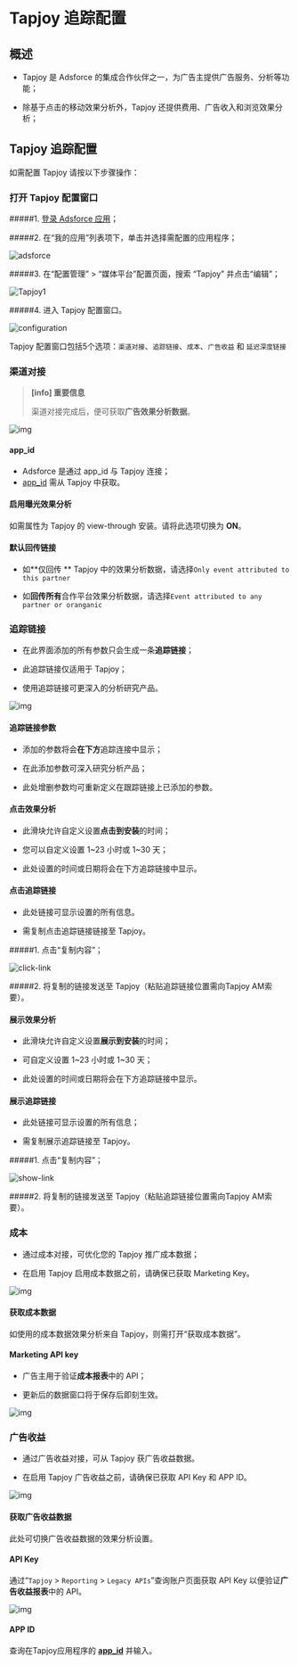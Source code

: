 # **Tapjoy 追踪配置**

## 概述

* Tapjoy 是 Adsforce 的集成合作伙伴之一，为广告主提供广告服务、分析等功能；

* 除基于点击的移动效果分析外，Tapjoy 还提供费用、广告收入和浏览效果分析；

## Tapjoy 追踪配置

如需配置 Tapjoy 请按以下步骤操作：

### 打开 Tapjoy 配置窗口

#####1. [登录 Adsforce 应用](<https://demo-portal.adsforce.io/login>)；

#####2. 在“我的应用”列表项下，单击并选择需配置的应用程序；

![adsforce](adsforce.png)

#####3. 在“配置管理” > “媒体平台”配置页面，搜索 “Tapjoy” 并点击“编辑”；

![Tapjoy1](Tapjoy1.png)

#####4.  进入 Tapjoy 配置窗口。

![configuration](configuration.png)

Tapjoy 配置窗口包括5个选项：`渠道对接`、`追踪链接`、`成本`、`广告收益` 和 `延迟深度链接`

### 渠道对接

> **[info] 重要信息**
>
> 渠道对接完成后，便可获取**广告效果分析数据**。

![img](Tapjoy2.png)

#### app_id

* Adsforce 是通过 app_id 与 Tapjoy 连接；
* [app_id](app-id/README.md) 需从 Tapjoy 中获取。

#### 启用曝光效果分析

如需属性为 Tapjoy 的 view-through 安装。请将此选项切换为 **ON**。

#### 默认回传链接

* 如**仅回传 ** Tapjoy 中的效果分析数据，请选择`Only event attributed to this partner`

* 如**回传所有**合作平台效果分析数据，请选择`Event attributed to any partner or oranganic`

### 追踪链接

* 在此界面添加的所有参数只会生成一条**追踪链接**；

* 此追踪链接仅适用于 Tapjoy；

* 使用追踪链接可更深入的分析研究产品。

![img](Tapjoy3.png)

#### 追踪链接参数

* 添加的参数将会**在下方**追踪连接中显示；

* 在此添加参数可深入研究分析产品；

* 此处增删参数均可重新定义在跟踪链接上已添加的参数。

#### 点击效果分析

* 此滑块允许自定义设置**点击到安装**的时间；

* 您可以自定义设置 1~23 小时或 1~30 天；

* 此处设置的时间或日期将会在下方追踪链接中显示。

#### 点击追踪链接

* 此处链接可显示设置的所有信息。

* 需复制点击追踪链接链接至 Tapjoy。

#####1. 点击“复制内容”；

![click-link](click-link.png)

#####2.  将复制的链接发送至 Tapjoy（粘贴追踪链接位置需向Tapjoy AM索要）。

#### 展示效果分析

* 此滑块允许自定义设置**展示到安装**的时间；

* 可自定义设置 1~23 小时或 1~30 天；

* 此处设置的时间或日期将会在下方追踪链接中显示。

#### 展示追踪链接

* 此处链接可显示设置的所有信息；

* 需复制展示追踪链接至 Tapjoy。 

#####1. 点击“复制内容”；

![show-link](show-link.png)

#####2. 将复制的链接发送至 Tapjoy（粘贴追踪链接位置需向Tapjoy AM索要）。      

### 成本

* 通过成本对接，可优化您的 Tapjoy 推广成本数据；

* 在启用 Tapjoy 启用成本数据之前，请确保已获取 Marketing Key。

![img](Tapjoy4.png)

#### 获取成本数据

如使用的成本数据效果分析来自 Tapjoy，则需打开“获取成本数据”。

#### Marketing API key

* 广告主用于验证**成本报表**中的 API；

* 更新后的数据窗口将于保存后即刻生效。

![img](Tapjoy_MarketingApiKey.png)

### 广告收益

* 通过广告收益对接，可从 Tapjoy 获广告收益数据。

* 在启用 Tapjoy 广告收益之前，请确保已获取 API Key 和 APP ID。

![img](Tapjoy5.png)

#### 获取广告收益数据

此处可切换广告收益数据的效果分析设置。

#### API Key

通过“`Tapjoy` > `Reporting` > `Legacy APIs`”查询账户页面获取 API Key 以便验证**广告收益报表**中的 API。

![img](Tapjoy_ApiKey2.png)

#### APP ID

查询在Tapjoy应用程序的 [**app_id**](app-id/README.md) 并输入。